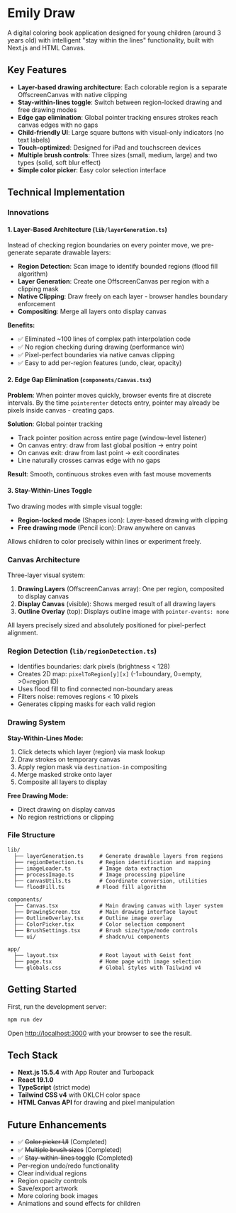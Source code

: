 # Emily Draw

A digital coloring book application designed for young children (around 3 years old) with intelligent "stay within the lines" functionality, built with Next.js and HTML Canvas.

## Key Features

- **Layer-based drawing architecture**: Each colorable region is a separate OffscreenCanvas with native clipping
- **Stay-within-lines toggle**: Switch between region-locked drawing and free drawing modes
- **Edge gap elimination**: Global pointer tracking ensures strokes reach canvas edges with no gaps
- **Child-friendly UI**: Large square buttons with visual-only indicators (no text labels)
- **Touch-optimized**: Designed for iPad and touchscreen devices
- **Multiple brush controls**: Three sizes (small, medium, large) and two types (solid, soft blur effect)
- **Simple color picker**: Easy color selection interface

## Technical Implementation

### Innovations

#### 1. **Layer-Based Architecture** (`lib/layerGeneration.ts`)

Instead of checking region boundaries on every pointer move, we pre-generate separate drawable layers:

- **Region Detection**: Scan image to identify bounded regions (flood fill algorithm)
- **Layer Generation**: Create one OffscreenCanvas per region with a clipping mask
- **Native Clipping**: Draw freely on each layer - browser handles boundary enforcement
- **Compositing**: Merge all layers onto display canvas

**Benefits:**
- ✅ Eliminated ~100 lines of complex path interpolation code
- ✅ No region checking during drawing (performance win)
- ✅ Pixel-perfect boundaries via native canvas clipping
- ✅ Easy to add per-region features (undo, clear, opacity)

#### 2. **Edge Gap Elimination** (`components/Canvas.tsx`)

**Problem**: When pointer moves quickly, browser events fire at discrete intervals. By the time `pointerenter` detects entry, pointer may already be pixels inside canvas - creating gaps.

**Solution**: Global pointer tracking
- Track pointer position across entire page (window-level listener)
- On canvas entry: draw from last global position → entry point
- On canvas exit: draw from last point → exit coordinates
- Line naturally crosses canvas edge with no gaps

**Result**: Smooth, continuous strokes even with fast mouse movements

#### 3. **Stay-Within-Lines Toggle**

Two drawing modes with simple visual toggle:
- **Region-locked mode** (Shapes icon): Layer-based drawing with clipping
- **Free drawing mode** (Pencil icon): Draw anywhere on canvas

Allows children to color precisely within lines or experiment freely.

### Canvas Architecture

Three-layer visual system:

1. **Drawing Layers** (OffscreenCanvas array): One per region, composited to display canvas
2. **Display Canvas** (visible): Shows merged result of all drawing layers
3. **Outline Overlay** (top): Displays outline image with `pointer-events: none`

All layers precisely sized and absolutely positioned for pixel-perfect alignment.

### Region Detection (`lib/regionDetection.ts`)

- Identifies boundaries: dark pixels (brightness < 128)
- Creates 2D map: `pixelToRegion[y][x]` (-1=boundary, 0=empty, >0=region ID)
- Uses flood fill to find connected non-boundary areas
- Filters noise: removes regions < 10 pixels
- Generates clipping masks for each valid region

### Drawing System

**Stay-Within-Lines Mode:**
1. Click detects which layer (region) via mask lookup
2. Draw strokes on temporary canvas
3. Apply region mask via `destination-in` compositing
4. Merge masked stroke onto layer
5. Composite all layers to display

**Free Drawing Mode:**
- Direct drawing on display canvas
- No region restrictions or clipping

### File Structure

```
lib/
  ├── layerGeneration.ts     # Generate drawable layers from regions
  ├── regionDetection.ts     # Region identification and mapping
  ├── imageLoader.ts         # Image data extraction
  ├── processImage.ts        # Image processing pipeline
  ├── canvasUtils.ts         # Coordinate conversion, utilities
  └── floodFill.ts          # Flood fill algorithm

components/
  ├── Canvas.tsx             # Main drawing canvas with layer system
  ├── DrawingScreen.tsx      # Main drawing interface layout
  ├── OutlineOverlay.tsx     # Outline image overlay
  ├── ColorPicker.tsx        # Color selection component
  ├── BrushSettings.tsx      # Brush size/type/mode controls
  └── ui/                    # shadcn/ui components

app/
  ├── layout.tsx             # Root layout with Geist font
  ├── page.tsx               # Home page with image selection
  └── globals.css            # Global styles with Tailwind v4
```

## Getting Started

First, run the development server:

```bash
npm run dev
```

Open [http://localhost:3000](http://localhost:3000) with your browser to see the result.

## Tech Stack

- **Next.js 15.5.4** with App Router and Turbopack
- **React 19.1.0**
- **TypeScript** (strict mode)
- **Tailwind CSS v4** with OKLCH color space
- **HTML Canvas API** for drawing and pixel manipulation

## Future Enhancements

- ✅ ~~Color picker UI~~ (Completed)
- ✅ ~~Multiple brush sizes~~ (Completed)
- ✅ ~~Stay-within-lines toggle~~ (Completed)
- Per-region undo/redo functionality
- Clear individual regions
- Region opacity controls
- Save/export artwork
- More coloring book images
- Animations and sound effects for children
